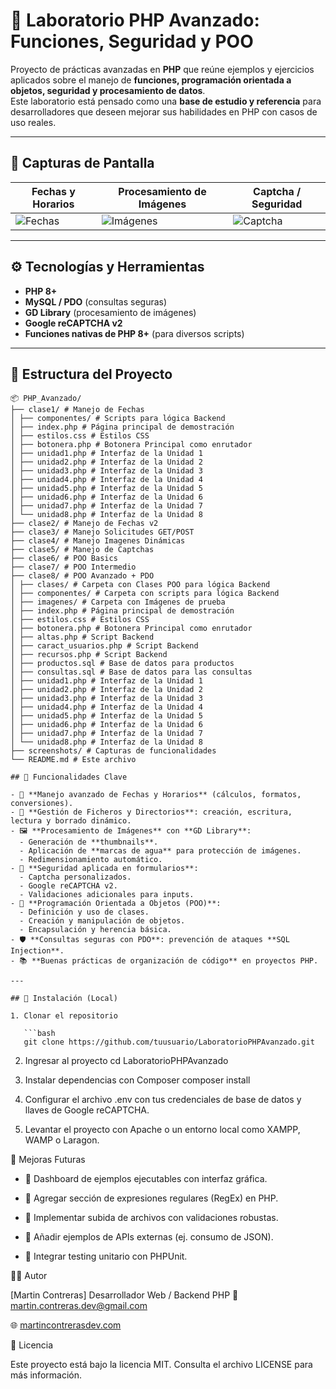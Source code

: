 # 🧪 Laboratorio PHP Avanzado: Funciones, Seguridad y POO

Proyecto de prácticas avanzadas en **PHP** que reúne ejemplos y ejercicios aplicados sobre el manejo de **funciones, programación orientada a objetos, seguridad y procesamiento de datos**.  
Este laboratorio está pensado como una **base de estudio y referencia** para desarrolladores que deseen mejorar sus habilidades en PHP con casos de uso reales.

---

## 📸 Capturas de Pantalla

| Fechas y Horarios                   | Procesamiento de Imágenes               | Captcha / Seguridad                   |
| ----------------------------------- | --------------------------------------- | ------------------------------------- |
| ![Fechas](./screenshots/fechas.png) | ![Imágenes](./screenshots/imagenes.png) | ![Captcha](./screenshots/captcha.png) |

---

## ⚙️ Tecnologías y Herramientas

- **PHP 8+**
- **MySQL / PDO** (consultas seguras)
- **GD Library** (procesamiento de imágenes)
- **Google reCAPTCHA v2**
- **Funciones nativas de PHP 8+** (para diversos scripts)

---

## 📂 Estructura del Proyecto

```
📦 PHP_Avanzado/
├── clase1/ # Manejo de Fechas
│ ├── componentes/ # Scripts para lógica Backend
│ ├── index.php # Página principal de demostración
│ ├── estilos.css # Estilos CSS
│ ├── botonera.php # Botonera Principal como enrutador
│ ├── unidad1.php # Interfaz de la Unidad 1
│ ├── unidad2.php # Interfaz de la Unidad 2
│ ├── unidad3.php # Interfaz de la Unidad 3
│ ├── unidad4.php # Interfaz de la Unidad 4
│ ├── unidad5.php # Interfaz de la Unidad 5
│ ├── unidad6.php # Interfaz de la Unidad 6
│ ├── unidad7.php # Interfaz de la Unidad 7
│ └── unidad8.php # Interfaz de la Unidad 8
├── clase2/ # Manejo de Fechas v2
├── clase3/ # Manejo Solicitudes GET/POST
├── clase4/ # Manejo Imagenes Dinámicas
├── clase5/ # Manejo de Captchas
├── clase6/ # POO Basics
├── clase7/ # POO Intermedio
├── clase8/ # POO Avanzado + PDO
│ ├── clases/ # Carpeta con Clases POO para lógica Backend
│ ├── componentes/ # Carpeta con scripts para lógica Backend
│ ├── imagenes/ # Carpeta con Imágenes de prueba
│ ├── index.php # Página principal de demostración
│ ├── estilos.css # Estilos CSS
│ ├── botonera.php # Botonera Principal como enrutador
│ ├── altas.php # Script Backend
│ ├── caract_usuarios.php # Script Backend
│ ├── recursos.php # Script Backend
│ ├── productos.sql # Base de datos para productos
│ ├── consultas.sql # Base de datos para las consultas
│ ├── unidad1.php # Interfaz de la Unidad 1
│ ├── unidad2.php # Interfaz de la Unidad 2
│ ├── unidad3.php # Interfaz de la Unidad 3
│ ├── unidad4.php # Interfaz de la Unidad 4
│ ├── unidad5.php # Interfaz de la Unidad 5
│ ├── unidad6.php # Interfaz de la Unidad 6
│ ├── unidad7.php # Interfaz de la Unidad 7
│ └── unidad8.php # Interfaz de la Unidad 8
├── screenshots/ # Capturas de funcionalidades
└── README.md # Este archivo

## 🚀 Funcionalidades Clave

- 📅 **Manejo avanzado de Fechas y Horarios** (cálculos, formatos, conversiones).
- 📂 **Gestión de Ficheros y Directorios**: creación, escritura, lectura y borrado dinámico.
- 🖼️ **Procesamiento de Imágenes** con **GD Library**:
  - Generación de **thumbnails**.
  - Aplicación de **marcas de agua** para protección de imágenes.
  - Redimensionamiento automático.
- 🔐 **Seguridad aplicada en formularios**:
  - Captcha personalizados.
  - Google reCAPTCHA v2.
  - Validaciones adicionales para inputs.
- 🧩 **Programación Orientada a Objetos (POO)**:
  - Definición y uso de clases.
  - Creación y manipulación de objetos.
  - Encapsulación y herencia básica.
- 🛡️ **Consultas seguras con PDO**: prevención de ataques **SQL Injection**.
- 📚 **Buenas prácticas de organización de código** en proyectos PHP.

---

## 🔧 Instalación (Local)

1. Clonar el repositorio

   ```bash
   git clone https://github.com/tuusuario/LaboratorioPHPAvanzado.git

   ```

2. Ingresar al proyecto
   cd LaboratorioPHPAvanzado

3. Instalar dependencias con Composer
   composer install

4. Configurar el archivo .env con tus credenciales de base de datos y llaves de Google reCAPTCHA.

5. Levantar el proyecto con Apache o un entorno local como XAMPP, WAMP o Laragon.


📝  Mejoras Futuras

- 🧩 Dashboard de ejemplos ejecutables con interfaz gráfica.

- 🧩 Agregar sección de expresiones regulares (RegEx) en PHP.

- 🧩 Implementar subida de archivos con validaciones robustas.

- 🧩 Añadir ejemplos de APIs externas (ej. consumo de JSON).

- 🧩 Integrar testing unitario con PHPUnit.

🧑‍💻 Autor

[Martin Contreras]
Desarrollador Web / Backend PHP
📧 martin.contreras.dev@gmail.com

🌐 [martincontrerasdev.com](https://martincontrerasdev.com/)

📄 Licencia

Este proyecto está bajo la licencia MIT. Consulta el archivo LICENSE para más información.
